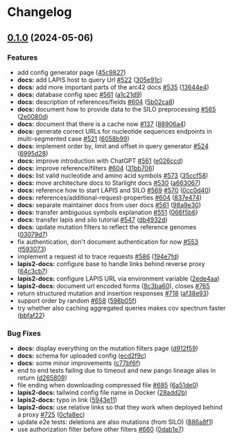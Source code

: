 # Changelog

## [0.1.0](https://github.com/GenSpectrum/LAPIS/compare/lapis2-docs-v0.0.1...lapis2-docs-v0.1.0) (2024-05-06)


### Features

* add config generator page ([45c9827](https://github.com/GenSpectrum/LAPIS/commit/45c9827de2231138b342a922c4c162c19333c167))
* **docs:** add LAPIS host to query Url [#522](https://github.com/GenSpectrum/LAPIS/issues/522) ([305e91c](https://github.com/GenSpectrum/LAPIS/commit/305e91cc690f98e47dda90d28a5344ce35c613a7))
* **docs:** add more important parts of the arc42 docs [#535](https://github.com/GenSpectrum/LAPIS/issues/535) ([13644e4](https://github.com/GenSpectrum/LAPIS/commit/13644e40153597e01e03cf943b016f94bfe35a24))
* **docs:** database config spec [#561](https://github.com/GenSpectrum/LAPIS/issues/561) ([a1c21d9](https://github.com/GenSpectrum/LAPIS/commit/a1c21d9dafd2aa67ba09b81ce32c7ae76001b833))
* **docs:** description of references/fields [#604](https://github.com/GenSpectrum/LAPIS/issues/604) ([5b02ca8](https://github.com/GenSpectrum/LAPIS/commit/5b02ca81414651403f8cce6e2534d920ab3b1ef2))
* **docs:** document how to provide data to the SILO preprocessing [#565](https://github.com/GenSpectrum/LAPIS/issues/565) ([2e0080d](https://github.com/GenSpectrum/LAPIS/commit/2e0080d0723f2e8a2719fb89e5617321fb73ca31))
* **docs:** document that there is a cache now [#137](https://github.com/GenSpectrum/LAPIS/issues/137) ([88906a4](https://github.com/GenSpectrum/LAPIS/commit/88906a499974cf8e36bdbd4f018ab4b209ba861d))
* **docs:** generate correct URLs for nucleotide sequences endpoints in multi-segmented case [#521](https://github.com/GenSpectrum/LAPIS/issues/521) ([6058b99](https://github.com/GenSpectrum/LAPIS/commit/6058b9923f399c89f99dbc7fbc57eac6c5d231af))
* **docs:** implement order by, limit and offset in query generator [#524](https://github.com/GenSpectrum/LAPIS/issues/524) ([6995d28](https://github.com/GenSpectrum/LAPIS/commit/6995d288b57bcd7a0229ddcc7f51e5cb324c1703))
* **docs:** improve introduction with ChatGPT [#561](https://github.com/GenSpectrum/LAPIS/issues/561) ([e026ccd](https://github.com/GenSpectrum/LAPIS/commit/e026ccda9bd7386c8ee5a0a2672b53fa802f1c5b))
* **docs:** improve reference/filters [#604](https://github.com/GenSpectrum/LAPIS/issues/604) ([31bb706](https://github.com/GenSpectrum/LAPIS/commit/31bb706d576359d652f4636f19c6d885c850508e))
* **docs:** list valid nucleotide and amino acid symbols [#573](https://github.com/GenSpectrum/LAPIS/issues/573) ([35ccf58](https://github.com/GenSpectrum/LAPIS/commit/35ccf58f7cc128e2eae26200dfdbf46b46c6b412))
* **docs:** move architecture docs to Starlight docs [#530](https://github.com/GenSpectrum/LAPIS/issues/530) ([a663067](https://github.com/GenSpectrum/LAPIS/commit/a663067729bde32b75b7d2a9d385e3f1a09b4b96))
* **docs:** reference how to start LAPIS and SILO [#569](https://github.com/GenSpectrum/LAPIS/issues/569) [#570](https://github.com/GenSpectrum/LAPIS/issues/570) ([0cc0d40](https://github.com/GenSpectrum/LAPIS/commit/0cc0d4048c10285d1ce9af9e891cb0b4e1de46e7))
* **docs:** references/additional-request-properties [#604](https://github.com/GenSpectrum/LAPIS/issues/604) ([837e474](https://github.com/GenSpectrum/LAPIS/commit/837e4741ce27a2d85641a452c3ac9ab2d5f5490e))
* **docs:** separate maintainer docs from user docs [#561](https://github.com/GenSpectrum/LAPIS/issues/561) ([98a9e30](https://github.com/GenSpectrum/LAPIS/commit/98a9e30edf233386b10f37263d6bebc78cf06fb9))
* **docs:** transfer ambiguous symbols explanation [#551](https://github.com/GenSpectrum/LAPIS/issues/551) ([066f5b6](https://github.com/GenSpectrum/LAPIS/commit/066f5b65d9a4be7ca55a508aa66ec69b3f1f435a))
* **docs:** transfer lapis and silo tutorial [#547](https://github.com/GenSpectrum/LAPIS/issues/547) ([db4932d](https://github.com/GenSpectrum/LAPIS/commit/db4932d50ca49163671afe91e979c559aee55cce))
* **docs:** update mutation filters to reflect the reference genomes ([03079d7](https://github.com/GenSpectrum/LAPIS/commit/03079d720887a582db408692a26729e654727ba5))
* fix authentication, don't document authentication for now [#553](https://github.com/GenSpectrum/LAPIS/issues/553) ([f593073](https://github.com/GenSpectrum/LAPIS/commit/f593073c8571f295af0ca0c6fcdcb8da7a9143aa))
* implement a request id to trace requests [#586](https://github.com/GenSpectrum/LAPIS/issues/586) ([194e7fd](https://github.com/GenSpectrum/LAPIS/commit/194e7fd2682d62080ef4f32c0a93aec5472a2451))
* **lapis2-docs:** configure base to handle links behind reverse proxy ([64c3cb7](https://github.com/GenSpectrum/LAPIS/commit/64c3cb7ec35c7ea3bc8630f345288750441100e2))
* **lapis2-docs:** configure LAPIS URL via environment variable ([2ede4aa](https://github.com/GenSpectrum/LAPIS/commit/2ede4aac2d17f8f4f0c2327da58e561d1021fe2b))
* **lapis2-docs:** document url encoded forms ([8c3ba60](https://github.com/GenSpectrum/LAPIS/commit/8c3ba601452415e6f3c1cea5209bdfdc0398efa1)), closes [#765](https://github.com/GenSpectrum/LAPIS/issues/765)
* return structured mutation and insertion responses [#718](https://github.com/GenSpectrum/LAPIS/issues/718) ([af38e93](https://github.com/GenSpectrum/LAPIS/commit/af38e93a22dd83fc8cceb096443ecac78abe88cb))
* support order by random [#658](https://github.com/GenSpectrum/LAPIS/issues/658) ([598b05f](https://github.com/GenSpectrum/LAPIS/commit/598b05ffa793631e8448c294a1bffd1e435e0673))
* try whether also caching aggregated queries makes cov spectrum faster ([bbfaf22](https://github.com/GenSpectrum/LAPIS/commit/bbfaf2270ddb0870122c8be7928d9d86be0713cd))


### Bug Fixes

* **docs:** display everything on the mutation filters page ([d912f59](https://github.com/GenSpectrum/LAPIS/commit/d912f5903ab74e8bd32f8089b211b181fb964b7d))
* **docs:** schema for uploaded config ([ecd2f9c](https://github.com/GenSpectrum/LAPIS/commit/ecd2f9c32f31bf651b9d803d25752a00320a9b70))
* **docs:** some minor improvements ([c77bf6f](https://github.com/GenSpectrum/LAPIS/commit/c77bf6f09a0727e5dde39d6d646051ecc9051d02))
* end to end tests failing due to timeout and new pango lineage alias in return ([d265809](https://github.com/GenSpectrum/LAPIS/commit/d2658098bb8178d92b42b4b79cf3768be7d9b259))
* file ending when downloading compressed file [#685](https://github.com/GenSpectrum/LAPIS/issues/685) ([6a51de0](https://github.com/GenSpectrum/LAPIS/commit/6a51de0da7c0cab4ef6bbf366f6902f5635c8c1c))
* **lapis2-docs:** tailwind config file name in Docker ([28add2b](https://github.com/GenSpectrum/LAPIS/commit/28add2bff3ffa98cdc446bba779d3a196d32e97a))
* **lapis2-docs:** typo in link ([5943e11](https://github.com/GenSpectrum/LAPIS/commit/5943e11bee467520bf233f17020cc52126c4cb17))
* **lapis2-docs:** use relative links so that they work when deployed behind a proxy [#725](https://github.com/GenSpectrum/LAPIS/issues/725) ([0cfa8ec](https://github.com/GenSpectrum/LAPIS/commit/0cfa8ec9d467df9de76c02ac1f60d5624b344d7e))
* update e2e tests: deletions are also mutations (from SILO) ([886a8f1](https://github.com/GenSpectrum/LAPIS/commit/886a8f17ddc271e2ea6629d4824bfd67366a19a0))
* use authorization filter before other filters [#660](https://github.com/GenSpectrum/LAPIS/issues/660) ([0dab1e7](https://github.com/GenSpectrum/LAPIS/commit/0dab1e7e765a1250eb1ed06bd894ec7dc0713b5a))
